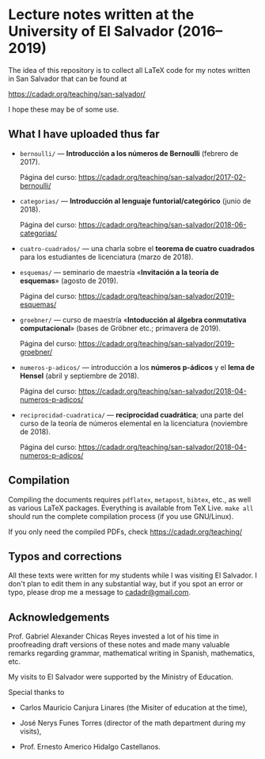 # Lecture notes written at the University of El Salvador (2016–2019)

The idea of this repository is to collect all LaTeX code for my notes written in
San Salvador that can be found at

  https://cadadr.org/teaching/san-salvador/

I hope these may be of some use.


## What I have uploaded thus far

* `bernoulli/` —
  **Introducción a los números de Bernoulli**
  (febrero de 2017).

  Página del curso:
  https://cadadr.org/teaching/san-salvador/2017-02-bernoulli/

* `categorias/` —
  **Introducción al lenguaje funtorial/categórico**
  (junio de 2018).

  Página del curso:
  https://cadadr.org/teaching/san-salvador/2018-06-categorias/

* `cuatro-cuadrados/` —
  una charla sobre el **teorema de cuatro cuadrados**
  para los estudiantes de licenciatura
  (marzo de 2018).

* `esquemas/` —
  seminario de maestría «**Invitación a la teoría de esquemas**»
  (agosto de 2019).

  Página del curso:
  https://cadadr.org/teaching/san-salvador/2019-esquemas/

* `groebner/` —
  curso de maestría «**Intoducción al álgebra conmutativa computacional**»
  (bases de Gröbner etc.; primavera de 2019).

  Página del curso:
  https://cadadr.org/teaching/san-salvador/2019-groebner/

* `numeros-p-adicos/` —
  introducción a los **números p-ádicos** y el **lema de Hensel**
  (abril y septiembre de 2018).

  Página del curso:
  https://cadadr.org/teaching/san-salvador/2018-04-numeros-p-adicos/

* `reciprocidad-cuadratica/` —
  **reciprocidad cuadrática**; una parte del curso
  de la teoría de números elemental en la licenciatura
  (noviembre de 2018).

  Página del curso:
  https://cadadr.org/teaching/san-salvador/2018-04-numeros-p-adicos/


## Compilation

Compiling the documents requires `pdflatex`, `metapost`, `bibtex`, etc.,
as well as various LaTeX packages. Everything is available from TeX Live.
`make all` should run the complete compilation process
(if you use GNU/Linux).

If you only need the compiled PDFs, check https://cadadr.org/teaching/


## Typos and corrections

All these texts were written for my students while I was visiting El Salvador.
I don't plan to edit them in any substantial way, but if you spot an error or
typo, please drop me a message to cadadr@gmail.com.


## Acknowledgements

Prof. Gabriel Alexander Chicas Reyes invested a lot of his time in proofreading
draft versions of these notes and made many valuable remarks regarding grammar,
mathematical writing in Spanish, mathematics, etc.

My visits to El Salvador were supported by the Ministry of Education.

Special thanks to

* Carlos Mauricio Canjura Linares (the Misiter of education at the time),

* José Nerys Funes Torres (director of the math department during my visits),

* Prof. Ernesto Americo Hidalgo Castellanos.
